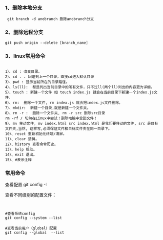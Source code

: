 ### 1、删除本地分支
```C++{.line-numbers}
 git branch -d anobranch 删除anobranch分支
```

### 2、删除远程分支
```C++{.line-numbers}
git push origin --delete [branch_name]
```

### 3、linux常用命令
```C++{.line-numbers}

1）、cd : 改变目录。
2）、cd . . 回退到上一个目录，直接cd进入默认目录
3）、pwd : 显示当前所在的目录路径。
4）、ls(ll):  都是列出当前目录中的所有文件，只不过ll(两个ll)列出的内容更为详细。
5）、touch : 新建一个文件 如 touch index.js 就会在当前目录下新建一个index.js文件。
6）、rm:  删除一个文件, rm index.js 就会把index.js文件删除。
7）、mkdir:  新建一个目录,就是新建一个文件夹。
8）、rm -r :  删除一个文件夹, rm -r src 删除src目录
rm -rf / 切勿在Linux中尝试！删除电脑中全部文件！
9）、mv 移动文件, mv index.html src index.html 是我们要移动的文件, src 是目标文件夹,当然, 这样写,必须保证文件和目标文件夹在同一目录下。
10）、reset 重新初始化终端/清屏。
11）、clear 清屏。
12）、history 查看命令历史。
13）、help 帮助。
14）、exit 退出。
15）、#表示注释
```


### 常用命令

查看配置 git config -l

查看不同级别的配置文件：
```C++{.line-numbers}


#查看系统config
git config --system --list
　　
#查看当前用户（global）配置
git config --global  --list

```































































































































































































